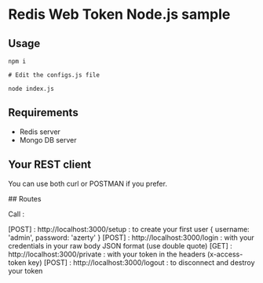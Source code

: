 # Redis Web Token Node.js sample

## Usage
```
npm i

# Edit the configs.js file

node index.js
```

## Requirements

* Redis server
* Mongo DB server

## Your REST client

You can use both curl or POSTMAN if you prefer.

## Routes

Call :

[POST] : http://localhost:3000/setup : to create your first user { username: 'admin', password: 'azerty' }
[POST] : http://localhost:3000/login : with your credentials in your raw body JSON format (use double quote)
[GET]  : http://localhost:3000/private : with your token in the headers (x-access-token key)
[POST] : http://localhost:3000/logout : to disconnect and destroy your token
